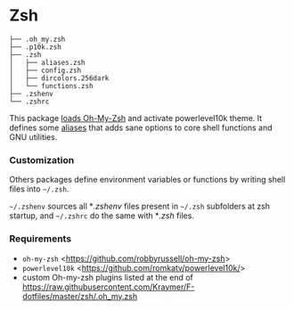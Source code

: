 # Zsh

<!--- Tree block autogenerated by /docgen.py -->
    ├── .oh_my.zsh
    ├── .p10k.zsh
    ├── .zsh
    │   ├── aliases.zsh
    │   ├── config.zsh
    │   ├── dircolors.256dark
    │   └── functions.zsh
    ├── .zshenv
    └── .zshrc

This package [loads Oh-My-Zsh](https://github.com/Kraymer/F-dotfiles/blob/master/zsh/.oh_my.zsh) and activate powerlevel10k theme.
It defines some [aliases](https://github.com/Kraymer/F-dotfiles/blob/master/zsh/.zsh/aliases.zsh) that adds sane options to core shell functions and GNU utilities.

### Customization

Others packages define environment variables or functions by writing shell files into `~/.zsh`.

`~/.zshenv` sources all **.zshenv* files present in `~/.zsh` subfolders at zsh startup, and `~/.zshrc` do the same with **.zsh* files.

### Requirements

- `oh-my-zsh` <<https://github.com/robbyrussell/oh-my-zsh>>
- `powerlevel10k` <<https://github.com/romkatv/powerlevel10k/>>
- custom Oh-my-zsh plugins listed at the end of https://raw.githubusercontent.com/Kraymer/F-dotfiles/master/zsh/.oh_my.zsh
